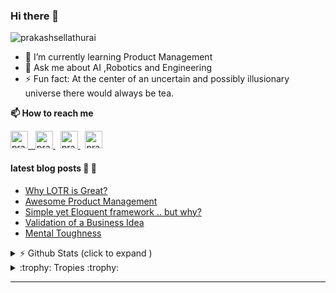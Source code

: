 ### Hi there 👋 

<img src="https://komarev.com/ghpvc/?username=prakashsellathurai" alt="prakashsellathurai" /> 


- 🌱 I’m currently learning Product Management
- 💬 Ask me about AI ,Robotics and Engineering
- ⚡ Fun fact: At the center of an uncertain and possibly illusionary universe there would always be tea.

<strong>📫 How to reach me </strong>


<p >
  <a href="https://www.prakashsellathurai.com">
  <img  alt="prakashsellathurai | Website" width="28" height="28" src="https://img.icons8.com/ios/50/000000/domain.png" />
  &nbsp;
  </a>
  <a href="https://dev.to/prakashsellathurai">
    <img src="https://d2fltix0v2e0sb.cloudfront.net/dev-badge.svg" alt="prakashsellathurai's DEV Profile" height="28" width="28">
  </a>
   &nbsp;
  <a href="https://www.linkedin.com/in/prakashsellathurai/">
 <img  alt="prakashsellathurai | LinkedIn" width="28" height="28"  src="https://img.icons8.com/fluent/48/000000/linkedin.png" />
   </a>
 &nbsp;
  <a href="https://twitter.com/prakash1729brt">
 <img  alt="prakash1729brt | Twitter" width="28" height="28" src="https://img.icons8.com/color/50/000000/twitter.png" />
  </a>

 </p>
 
#### latest blog posts :scroll: :scroll:
<!-- BLOG-POST-LIST:START -->
- [Why LOTR is Great?](https://www.prakashsellathurai.com/blog/2020/10/14/Why-lotr-is-great)
- [Awesome Product Management](https://www.prakashsellathurai.com/blog/2020/10/03/awesome-product-management)
- [Simple yet Eloquent framework .. but why?](https://www.prakashsellathurai.com/blog/2020/09/22/simple-yet-eloquent-framework-but-why)
- [Validation of a Business Idea](https://www.prakashsellathurai.com/blog/2020/01/17/idea-validation)
- [Mental Toughness](https://www.prakashsellathurai.com/blog/2018/04/11/mental-toughness)
<!-- BLOG-POST-LIST:END -->


<details>
 <summary> ⚡  Github Stats (click to expand )</summary>
 

<br>

<!--Waka readme workflow https://github.com/anmol098/waka-readme-stats/-->
<!--START_SECTION:waka-->
![Lines of code](https://img.shields.io/badge/From%20Hello%20World%20I%27ve%20Written-11.0%20million%20lines%20of%20code-blue)

**🐱 My Github Data** 

> 📦 357.9 kB Used in Github's Storage 
 > 
> 💼 Opted to Hire
 > 
> 📜 88 Public Repositories
 > 
> 🔑 8 Private Repositories 

**I'm an Early 🐤** 

```text
🌞 Morning    58 commits     ██░░░░░░░░░░░░░░░░░░░░░░░   9.83% 
🌆 Daytime    292 commits    ████████████░░░░░░░░░░░░░   49.49% 
🌃 Evening    198 commits    ████████░░░░░░░░░░░░░░░░░   33.56% 
🌙 Night      42 commits     █░░░░░░░░░░░░░░░░░░░░░░░░   7.12%

```
📅 **I'm Most Productive on Monday** 

```text
Monday       105 commits    ████░░░░░░░░░░░░░░░░░░░░░   17.8% 
Tuesday      103 commits    ████░░░░░░░░░░░░░░░░░░░░░   17.46% 
Wednesday    84 commits     ███░░░░░░░░░░░░░░░░░░░░░░   14.24% 
Thursday     54 commits     ██░░░░░░░░░░░░░░░░░░░░░░░   9.15% 
Friday       73 commits     ███░░░░░░░░░░░░░░░░░░░░░░   12.37% 
Saturday     82 commits     ███░░░░░░░░░░░░░░░░░░░░░░   13.9% 
Sunday       89 commits     ███░░░░░░░░░░░░░░░░░░░░░░   15.08%

```


📊 **This Week I Spent My Time On** 

```text
```

**I Mostly Code in JavaScript** 

```text
JavaScript               12 repos            ███████░░░░░░░░░░░░░░░░░░   27.91% 
Python                   9 repos             █████░░░░░░░░░░░░░░░░░░░░   20.93% 
Jupyter Notebook         8 repos             ████░░░░░░░░░░░░░░░░░░░░░   18.6% 
TypeScript               3 repos             █░░░░░░░░░░░░░░░░░░░░░░░░   6.98% 
CSS                      2 repos             █░░░░░░░░░░░░░░░░░░░░░░░░   4.65%

```



<!--END_SECTION:waka-->
</details>

<details>
  <summary> :trophy: Tropies :trophy: </summary>
  
  <br>
  
  [![trophy](https://github-profile-trophy-wine.vercel.app/?username=prakashsellathurai)](https://github.com/prakashsellathurai/github-profile-trophy)
 </details>

---



